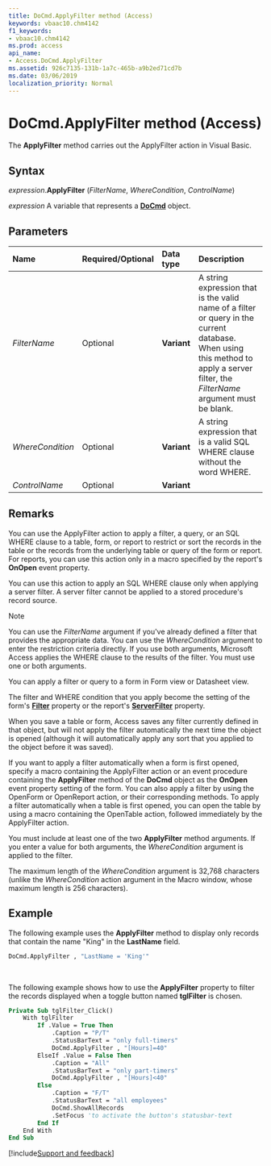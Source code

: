 ```yaml
---
title: DoCmd.ApplyFilter method (Access)
keywords: vbaac10.chm4142
f1_keywords:
- vbaac10.chm4142
ms.prod: access
api_name:
- Access.DoCmd.ApplyFilter
ms.assetid: 926c7135-131b-1a7c-465b-a9b2ed71cd7b
ms.date: 03/06/2019
localization_priority: Normal
---
```



# DoCmd.ApplyFilter method (Access)

The **ApplyFilter** method carries out the ApplyFilter action in Visual Basic.


## Syntax

_expression_.**ApplyFilter** (_FilterName_, _WhereCondition_, _ControlName_)

_expression_ A variable that represents a **[DoCmd](Access.DoCmd.md)** object.


## Parameters

|Name|Required/Optional|Data type|Description|
|:-----|:-----|:-----|:-----|
| _FilterName_|Optional|**Variant**|A string expression that is the valid name of a filter or query in the current database. When using this method to apply a server filter, the _FilterName_ argument must be blank.|
| _WhereCondition_|Optional|**Variant**|A string expression that is a valid SQL WHERE clause without the word WHERE.|
| _ControlName_|Optional|**Variant**||

## Remarks

You can use the ApplyFilter action to apply a filter, a query, or an SQL WHERE clause to a table, form, or report to restrict or sort the records in the table or the records from the underlying table or query of the form or report. For reports, you can use this action only in a macro specified by the report's **OnOpen** event property.

You can use this action to apply an SQL WHERE clause only when applying a server filter. A server filter cannot be applied to a stored procedure's record source.

> [!NOTE] 
> You can use the _FilterName_ argument if you've already defined a filter that provides the appropriate data. You can use the _WhereCondition_ argument to enter the restriction criteria directly. If you use both arguments, Microsoft Access applies the WHERE clause to the results of the filter. You must use one or both arguments.

You can apply a filter or query to a form in Form view or Datasheet view.

The filter and WHERE condition that you apply become the setting of the form's **[Filter](Access.Form.Filter(property).md)** property or the report's **[ServerFilter](Access.Report.ServerFilter.md)** property.

When you save a table or form, Access saves any filter currently defined in that object, but will not apply the filter automatically the next time the object is opened (although it will automatically apply any sort that you applied to the object before it was saved). 

If you want to apply a filter automatically when a form is first opened, specify a macro containing the ApplyFilter action or an event procedure containing the **ApplyFilter** method of the **DoCmd** object as the **OnOpen** event property setting of the form. You can also apply a filter by using the OpenForm or OpenReport action, or their corresponding methods. To apply a filter automatically when a table is first opened, you can open the table by using a macro containing the OpenTable action, followed immediately by the ApplyFilter action.

You must include at least one of the two **ApplyFilter** method arguments. If you enter a value for both arguments, the _WhereCondition_ argument is applied to the filter.

The maximum length of the _WhereCondition_ argument is 32,768 characters (unlike the _WhereCondition_ action argument in the Macro window, whose maximum length is 256 characters).


## Example

The following example uses the **ApplyFilter** method to display only records that contain the name "King" in the **LastName** field.

```vb
DoCmd.ApplyFilter , "LastName = 'King'"
```

<br/>

The following example shows how to use the **ApplyFilter** property to filter the records displayed when a toggle button named **tglFilter** is chosen.

```vb
Private Sub tglFilter_Click()
    With tglFilter
        If .Value = True Then
            .Caption = "P/T"
            .StatusBarText = "only full-timers"
            DoCmd.ApplyFilter , "[Hours]=40"
        ElseIf .Value = False Then
            .Caption = "All"
            .StatusBarText = "only part-timers"
            DoCmd.ApplyFilter , "[Hours]<40"
        Else
            .Caption = "F/T"
            .StatusBarText = "all employees"
            DoCmd.ShowAllRecords
            .SetFocus 'to activate the button's statusbar-text
        End If
    End With
End Sub
```




[!include[Support and feedback](~/includes/feedback-boilerplate.md)]
